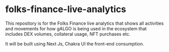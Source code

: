 # folks-finance-live-analytics

This repository is for the Folks Finance live analytics that shows all activities and movements for how gALGO is being used in the ecosystem that includes DEX volumes, collateral usage, NFT purchases etc.

It will be built using Next Js, Chakra UI the front-end consumption.
